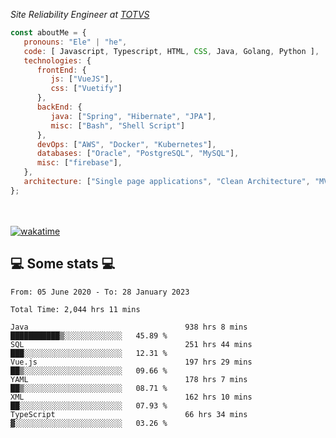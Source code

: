 <p><em>Site Reliability Engineer at <a href="https://www.totvs.com/">TOTVS</a></br>
</em></p>


```javascript
const aboutMe = {
   pronouns: "Ele" | "he",
   code: [ Javascript, Typescript, HTML, CSS, Java, Golang, Python ],
   technologies: {
      frontEnd: {
         js: ["VueJS"],
         css: ["Vuetify"]
      },
      backEnd: {
         java: ["Spring", "Hibernate", "JPA"],
         misc: ["Bash", "Shell Script"]
      },
      devOps: ["AWS", "Docker", "Kubernetes"],
      databases: ["Oracle", "PostgreSQL", "MySQL"],
      misc: ["firebase"],
   },
   architecture: ["Single page applications", "Clean Architecture", "MVC", "Microservices"],
};
```
</br></br>
[![wakatime](https://wakatime.com/badge/user/a3a8ed06-d304-4d6b-bc86-4adc418cdea7.svg)](https://wakatime.com/@a3a8ed06-d304-4d6b-bc86-4adc418cdea7)
<h2>💻 Some stats 💻</h2>

<!--START_SECTION:waka-->

```text
From: 05 June 2020 - To: 28 January 2023

Total Time: 2,044 hrs 11 mins

Java                                   938 hrs 8 mins  ███████████▒░░░░░░░░░░░░░   45.89 %
SQL                                    251 hrs 44 mins ███░░░░░░░░░░░░░░░░░░░░░░   12.31 %
Vue.js                                 197 hrs 29 mins ██▒░░░░░░░░░░░░░░░░░░░░░░   09.66 %
YAML                                   178 hrs 7 mins  ██▒░░░░░░░░░░░░░░░░░░░░░░   08.71 %
XML                                    162 hrs 10 mins ██░░░░░░░░░░░░░░░░░░░░░░░   07.93 %
TypeScript                             66 hrs 34 mins  ▓░░░░░░░░░░░░░░░░░░░░░░░░   03.26 %
```

<!--END_SECTION:waka-->
